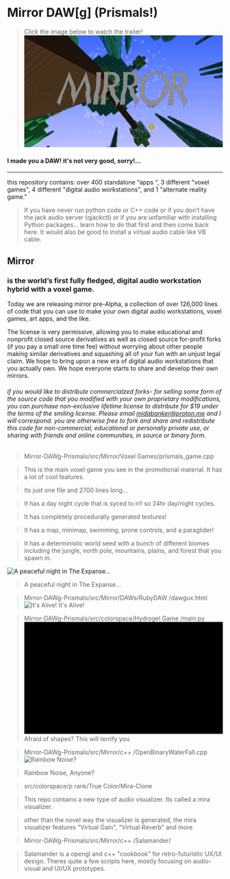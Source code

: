 # Mirror DAW[g] (Prismals!)
> Click the image below to watch the trailer!
[![Mirror DAW[g] (Prismals!) - New Digital Audio Workstation Voxel Game | Pre-Alpha Launch Trailer](https://github.com/Mirror-Prismals/Mirror-DAWg-Prismals/blob/main/readme_assets/readme_assets__mirror_thumbnail.png)](https://www.youtube.com/watch?v=8HlmQ209ydM)
#### I made you a DAW! it's not very good, sorry!...


---
this repository contains:
over 400 standalone “apps “,
3 different "voxel games",
4 different "digital audio workstations",
and 1 "alternate reality game."


> If you have never run python code or C++ code or if you don’t have the jack audio server  (qjackctl) or if you are unfamiliar with installing Python packages... learn how to do that first and then come back here. It would also be good to install a virtual audio cable like VB cable.

## Mirror 
### is the world’s first fully fledged, digital audio workstation hybrid with a voxel game.

Today we are releasing mirror pre-Alpha, a collection of over 126,000 lines of code that you can use to make your own digital audio workstations, voxel games, art apps, and the like. 

The license is very permissive, allowing you to make educational and nonprofit closed source derivatives as well as closed source for-profit forks (if you pay a small one time fee) without worrying about other people making similar derivatives and squashing all of your fun with an unjust legal claim. We hope to bring upon a new era of digital audio workstations that you actually own. We hope everyone starts to share and develop their own mirrors.

###### if you would like to distribute commercialzed forks- for selling some form of the source code that you modified with your own proprietary modifications, you can purchase non-exclusive lifetime license to distribute for $19 under the terms of the smiling license. Please email midabanker@proton.me and I will correspond. you are otherwise free to fork and share and redistribute this code for non-commercial, educational or personally private use, or sharing with friends and online communities, in source or binary form.
> Mirror-DAWg-Prismals/src/Mirror/Voxel Games/prismals_game.cpp

> This is the main voxel game you see in the promotional material. It has a lot of cool features.

> Its just one file and 2700 lines long...

> It has a day night cycle that is syced to irl! so 24hr day/night cycles.

> It has completely procedurally generated textures!

> It has a map, minimap, swimming, prone controls, and a paraglider!

> It has a deterministic world seed with a bunch of different biomes including the jungle, north pole, mountains, plains, and forest that you spawn in.

![A peaceful night in The Expanse...](https://github.com/Mirror-Prismals/Mirror-DAWg-Prismals/blob/main/readme_assets/readme_assets__prismals_game.gif)
> A peaceful night in The Expanse...

> Mirror-DAWg-Prismals/src/Mirror/DAWs/RubyDAW
/dawgux.html
![It's Alive!](https://github.com/Mirror-Prismals/Mirror-DAWg-Prismals/blob/main/readme_assets/readme_assets__dawguxz.gif)
> It's Alive!

> Mirror-DAWg-Prismals/src/colorspace/Hydrogel Game
/main.py
![Afraid of shapes? This will terrify you.](https://github.com/Mirror-Prismals/Mirror-DAWg-Prismals/blob/main/readme_assets/readme_assets__hydrogel_game.gif)
> Afraid of shapes? This will terrify you.

> Mirror-DAWg-Prismals/src/Mirror/c++
/OpenBinaryWaterFall.cpp
![Rainbow Noise?](https://github.com/Mirror-Prismals/Mirror-DAWg-Prismals/blob/main/readme_assets/readme_assets__openBinaryWATERFALL_v2.gif)

> Rainbow Noise, Anyone?

> src/colorspace/p rank/True Color/Mira-Clone

> This repo contains a new type of audio visualizer. Its called a mira visualizer. 

> other than the novel way the visualizer is generated, the mira visualizer features "Virtual Gain", "Virtual Reverb" and more

> Mirror-DAWg-Prismals/src/Mirror/c++
/Salamander/

> Salamander is a opengl and c++ "cookbook" for retro-futuristic UX/UI design. Theres quite a few scripts here, mostly focusing on audio-visual and UI/UX prototypes.
